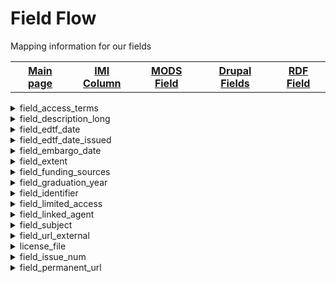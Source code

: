 <!DOCTYPE html>
<html>
<head>
	<H1>Field Flow</h1>
	<p>Mapping information for our fields</p>
</head>
<body>

<table style="width:100%">
		  <tr>
		    <th><a href="index.md">Main page</a></th>
			<th><a href="IMI.md">IMI Column</a></th>
		    <th><a href="MODS.md">MODS Field</a></th>
			<th><a href="DrupalFields.md">Drupal Fields</a></th>
		    <th><a href="RDF.md">RDF Field</a></th>
		  </tr>
		</table>
<details>
<summary>field_access_terms</summary>
	<p><b>Active field name (spreadsheet)</b> : field_access_terms</p>
	<p><b>Islandora 8 Field Name</b> : N/A</p>
	<p><b>Islandora 8 Public Name</b> : N/A</p>
	<p><b>Drupal Field Name</b> : Access Control/Entity reference (taxonomy term -Islandora Access)</p>
	<p><b>Migration Field Name</b> : N/A</p>
	<p><b>Islandora 7 Field Name</b> : N/A</p>
	<p><b>Islandora 7 Public Name</b> : N/A</p>
	<p><b>BePress Name</b> : N/A</p>
	<p><b>BePress Field Name</b> : N/A</p>
	<p><b>RDA</b> : 3.20</p>
	<p><b>MARC</b> : 340; 538</p>
	<p><b>DACS</b> : 4.3</p>
	<p><b>EAD</b> : phystech</p>
	<p><b>MODS</b> : N/A</p>
	<p><b>RDF</b> : N/A</p>
	<p><b>Notes</b> : N/A</p>
	<p><b>updated</b> : 10/26/2022</p>
</details>
<details>
<summary>field_description_long</summary>
	<p><b>Active field name (spreadsheet)</b> : field_description_long</p>
	<p><b>Islandora 8 Field Name</b> : field_description_long</p>
	<p><b>Islandora 8 Public Name</b> : Description</p>
	<p><b>Drupal Field Name</b> : Description/text(formatted, long)</p>
	<p><b>Migration Field Name</b> : description</p>
	<p><b>Islandora 7 Field Name</b> : N/A</p>
	<p><b>Islandora 7 Public Name</b> : N/A</p>
	<p><b>BePress Name</b> : N/A</p>
	<p><b>BePress Field Name</b> : N/A</p>
	<p><b>RDA</b> : 7.10</p>
	<p><b>MARC</b> : 520</p>
	<p><b>DACS</b> : 3.1</p>
	<p><b>EAD</b> : scopecontent</p>
	<p><b>MODS</b> : abstract</p>
	<p><b>RDF</b> : dcterms:description</p>
	<p><b>Notes</b> : N/A</p>
	<p><b>updated</b> : 10/18/2022</p>
</details>
<details>
<summary>field_edtf_date</summary>
	<p><b>Active field name (spreadsheet)</b> : field_edtf_date</p>
	<p><b>Islandora 8 Field Name</b> : field_edtf_date</p>
	<p><b>Islandora 8 Public Name</b> : N/A</p>
	<p><b>Drupal Field Name</b> : Date (EDTF)/EDTF</p>
	<p><b>Migration Field Name</b> : date_sort; mods_date_created_keydate</p>
	<p><b>Islandora 7 Field Name</b> : date_sort; mods_date_created_keydate</p>
	<p><b>Islandora 7 Public Name</b> : N/A</p>
	<p><b>BePress Name</b> : N/A</p>
	<p><b>BePress Field Name</b> : N/A</p>
	<p><b>RDA</b> : 2.7.6, 2.8.6, 2.9.6, 2.11, 2.10.6</p>
	<p><b>MARC</b> : 008/-7-14, 260, 264</p>
	<p><b>DACS</b> : 2.4</p>
	<p><b>EAD</b> : unitdate</p>
	<p><b>MODS</b> : originInfo/dateCreated</p>
	<p><b>RDF</b> : dcterms:date</p>
	<p><b>Notes</b> : N/A</p>
	<p><b>updated</b> : 10/19/2022</p>
</details>
<details>
	<summary>field_edtf_date_issued</summary>
	<p><b>Active field name (spreadsheet)</b> : field_edtf_date_issued</p>
	<p><b>Islandora 8 Field Name</b> : field_edtf_date_issued</p>
	<p><b>Islandora 8 Public Name</b> : Date Issued</p>
	<p><b>Drupal Field Name</b> : Date Issued (EDTF)/EDTF</p>
	<p><b>Migration Field Name</b> : date_issued</p>
	<p><b>Islandora 7 Field Name</b> : date_issued</p>
	<p><b>Islandora 7 Public Name</b> : Date</p>
	<p><b>BePress Name</b> : N/A</p>
	<p><b>BePress Field Name</b> : N/A</p>
	<p><b>RDA</b> : 2.7.6, 2.8.6, 2.9.6, 2.11, 2.10.6</p>
	<p><b>MARC</b> : 008/-7-14, 260, 264</p>
	<p><b>DACS</b> : 2.4</p>
	<p><b>EAD</b> : unitdate</p>
	<p><b>MODS</b> : originInfo, dateIssued</p>
	<p><b>RDF</b> : dcterms:issued</p>
	<p><b>Notes</b> : N/A</p>
	<p><b>updated</b> : 08/31/2023</p>
</details>
<details>
	<summary>field_embargo_date</summary>
	<p><b>Active field name (spreadsheet)</b> : field_embargo_date</p>
	<p><b>Islandora 8 Field Name</b> : field_embargo_date</p>
	<p><b>Islandora 8 Public Name</b> : Embargoed Until</p>
	<p><b>Drupal Field Name</b> : Embargoed/EDTF</p>
	<p><b>Migration Field Name</b> : embargo_date</p>
	<p><b>Islandora 7 Field Name</b> : embargo_date</p>
	<p><b>Islandora 7 Public Name</b> : Embargo Period</p>
	<p><b>BePress Name</b> : embargo_date</p>
	<p><b>BePress Field Name</b> : Embargo Period</p>
	<p><b>RDA</b> : 4.4</p>
	<p><b>MARC</b> : 506</p>
	<p><b>DACS</b> : 4.1?</p>
	<p><b>EAD</b> : accessrestrict?</p>
	<p><b>MODS</b> : originInfo/dateValid</p>
	<p><b>RDF</b> : schema:availabilityStarts</p>
	<p><b>Notes</b> : </p>
	<p><b>updated</b> : 09/15/2023</p>
</details>
<details>
<summary>field_extent</summary>
	<p><b>Active field name (spreadsheet)</b>: field_extent</p>
	<p><b>Islandora 8 Field Name</b>: field_extent</p>
	<p><b>Islandora 8 Public Name</b>: Extent</p>
	<p><b>Drupal Field Name</b>: Extent/Text (plain)</p>
	<p><b>Migration Field Name</b>: extent</p>
	<p><b>Islandora 7 Field Name</b>: extent</p>
	<p><b>Islandora 7 Public Name</b>: N/A</p>
	<p><b>BePress Name</b>: N/A</p>
	<p><b>BePress Field Name</b>:N/A </p>
	<p><b>RDA</b>: 3.4</p>
	<p><b>MARC</b>: 300</p>
	<p><b>DACS</b>: 2.5</p>
	<p><b>EAD</b>: physdesc; extent</p>
	<p><b>MODS</b>: physicalDescription; extent</p>
	<p><b>RDF</b>: dcterms:extent</p>
	<p><b>Notes</b>: N/A</p>
	<p><b>updated</b>: 09/07/2022</p>
</details>
<details>
<summary>field_funding_sources</summary>
	<p><b>Active field name (spreadsheet)</b>: field_funding_sources</p>
	<p><b>Islandora 8 Field Name</b>: field_funding_sources</p>
	<p><b>Islandora 8 Public Name</b>: Funding</p>
	<p><b>Drupal Field Name</b>: Funding/Text(formatted, long)</p>
	<p><b>Migration Field Name</b>: funding_sources</p>
	<p><b>Islandora 7 Field Name</b>: funding_sources</p>
	<p><b>Islandora 7 Public Name</b>: Funder</p>
	<p><b>BePress Name</b>: funding_sources</p>
	<p><b>BePress Field Name</b>: Research Funding Source or OCS Program</p>
	<p><b>RDA</b>: 20.2; I.1</p>
	<p><b>MARC</b>: 526; 536</p>
	<p><b>DACS</b>: 5.2</p>
	<p><b>EAD</b>: mandate or mandates?; generalContext?</p>
	<p><b>MODS</b>: name/namePart</p>
	<p><b>RDF</b>: rdau:P60451</p>
	<p><b>Notes</b>: </p>
	<p><b>Updated</b>: 9/9/2022</p>
</details>
<details>
	<summary>field_graduation_year</summary>
	<p><b>Active field name (spreadsheet)</b> : field_graduation_year</p>
	<p><b>Islandora 8 Field Name</b> : field_graduation_year</p>
	<p><b>Islandora 8 Public Name</b> : Graduation Year</p>
	<p><b>Drupal Field Name</b> : Graduation Year/EDTF</p>
	<p><b>Migration Field Name</b> : graduation_year; year_graduation</p>
	<p><b>Islandora 7 Field Name</b> : graduation_year</p>
	<p><b>Islandora 7 Public Name</b> : Graduation Year</p>
	<p><b>BePress Name</b> : graduation_year</p>
	<p><b>BePress Field Name</b> : Graduation Year</p>
	<p><b>RDA</b> : 7.9.4</p>
	<p><b>MARC</b> : 502 |d;545</p>
	<p><b>DACS</b> : 2.7</p>
	<p><b>EAD</b> : biohist</p>
	<p><b>MODS</b> : originInfo; dateOther</p>
	<p><b>RDF</b> : rdau:P60514</p>
	<p><b>Notes</b> : N/A</p>
	<p><b>updated</b> : 03/14/2023</p>
</details>
<details>
<summary>field_identifier</summary>
	<p><b>Active field name (spreadsheet)</b> : field_identifier</p>
	<p><b>Islandora 8 Field Name</b> : field_identifier</p>
	<p><b>Islandora 8 Public Name</b> : N/A</p>
	<p><b>Drupal Field Name</b> : identifier/Text(plain)</p>
	<p><b>Migration Field Name</b> : identifier_unique</p>
	<p><b>Islandora 7 Field Name</b> : context_key</p>
	<p><b>Islandora 7 Public Name</b> : N/A</p>
	<p><b>BePress Name</b> : context_key</p>
	<p><b>BePress Field Name</b> : N/A</p>
	<p><b>RDA</b> : 6.8; 6.13; 9.18; 10.9; 11.12</p>
	<p><b>MARC</b> : N/A</p>
	<p><b>DACS</b> : 13.2</p>
	<p><b>EAD</b> : unitid</p>
	<p><b>MODS</b> : identifier</p>
	<p><b>RDF</b> : dc:identifier</p>
	<p><b>Notes</b> : N/A</p>
	<p><b>updated</b> : 10/19/2022</p>
</details>
<details>
<summary>field_limited_access</summary>
	<p><b>Active field name (spreadsheet)</b> : field_limited_access</p>
	<p><b>Islandora 8 Field Name</b> : field_limited_access</p>
	<p><b>Islandora 8 Public Name</b> : Limited Access</p>
	<p><b>Drupal Field Name</b> : Limited Access/Text(formatted)</p>
	<p><b>Migration Field Name</b> : access_condition</p>
	<p><b>Islandora 7 Field Name</b> : issue; document_type</p>
	<p><b>Islandora 7 Public Name</b> : N/A</p>
	<p><b>BePress Name</b> : issue; document_type</p>
	<p><b>BePress Field Name</b> : N/A</p>
	<p><b>RDA</b> : 4.4</p>
	<p><b>MARC</b> : 506</p>
	<p><b>DACS</b> : 3.4.1</p>
	<p><b>EAD</b> : accessrestrict; legalstatus</p>
	<p><b>MODS</b> : accessCondition</p>
	<p><b>RDF</b> : rdau:P60496</p>
	<p><b>Notes</b> : N/A</p>
	<p><b>updated</b> : 01/31/2023</p>
</details>
<details>
<summary>field_linked_agent</summary>
	<p><b>Active field name (spreadsheet)</b> : field_linked_agent</p>
	<p><b>Islandora 8 Field Name</b> : field_linked_agent</p>
	<p><b>Islandora 8 Public Name</b> : Linked Agent</p>
	<p><b>Drupal Field Name</b> : Linked Agent/Typed relation (taxonomy - corporate body, family, person)</p>
	<p><b>Migration Field Name</b> : N/A</p>
	<p><b>Islandora 7 Field Name</b> : N/A</p>
	<p><b>Islandora 7 Public Name</b> : N/A</p>
	<p><b>BePress Name</b> : N/A</p>
	<p><b>BePress Field Name</b> : N/A</p>
	<p><b>RDA</b> : 19.2; 19.3</p>
	<p><b>MARC</b> : 100; 110; 111; 700; 710; 711</p>
	<p><b>DACS</b> : 2.6</p>
	<p><b>EAD</b> : origination</p>
	<p><b>MODS</b> : N/A</p>
	<p><b>RDF</b> : [relators] / [local]</p>
	<p><b>Notes</b> : N/A</p>
	<p><b>updated</b> : 02/10/2023</p>
</details>
<details>
	<summary>field_subject</summary>
	<p><b>Active field name (spreadsheet)</b> : field_subject</p>
	<p><b>Islandora 8 Field Name</b> : field_subject</p>
	<p><b>Islandora 8 Public Name</b> : field_subject</p>
	<p><b>Drupal Field Name</b> : Subject/Entity reference</p>
	<p><b>Migration Field Name</b> : IMI/keywords, IMI/subject_keywords</p>
	<p><b>Islandora 7 Field Name</b> : keywords, subject_keywords</p>
	<p><b>Islandora 7 Public Name</b> : Subject Headings</p>
	<p><b>BePress Name</b> : keywords, lc_subject, subject_area</p>
	<p><b>BePress Field Name</b> : Keywords</p>
	<p><b>RDA</b> : 16.2.2</p>
	<p><b>MARC</b> : 600, 610, 611, 650, 651</p>
	<p><b>DACS</b> : 2.3, 2.7, 3.1</p>
	<p><b>EAD</b> : /controlaccess//personalname relator="subject"/, /controlaccess//famname relator="subject"/, /controlaccess//corpname relator="subject"/, /controlaccess//title relator relator="subject"/, /controlaccess//subject/,/controlaccess//geogname relator="subject"/</p>
	<p><b>MODS</b> : subject/topic</p>
	<p><b>RDF</b> : dc:subject</p>
	<p><b>Notes</b> : </p>
	<p><b>updated</b> : 09/15/2023</p>
</details>
<details>
<summary>field_url_external</summary>
	<p><b>Active field name (spreadsheet)</b> : field_url_external</p>
	<p><b>Islandora 8 Field Name</b> : field_url_external</p>
	<p><b>Islandora 8 Public Name</b> : View Item</p>
	<p><b>Drupal Field Name</b> : View Item/Link</p>
	<p><b>Migration Field Name</b> : IMI/download_url; IMI/url_external</p>
	<p><b>Islandora 7 Field Name</b> : download_url; url_external</p>
	<p><b>Islandora 7 Public Name</b> : View Files</p>
	<p><b>BePress Name</b> : download_url</p>
	<p><b>BePress Field Name</b> : View Files</p>
	<p><b>RDA</b> : 17</p>
	<p><b>MARC</b> : 856</p>
	<p><b>DACS</b> : 2.2; 4.3?</p>
	<p><b>EAD</b> : repository; physloc</p>
	<p><b>MODS</b> : location; url</p>
	<p><b>RDF</b> : schema:volumeNumber. (should be schema:url)</p>
	<p><b>Notes</b> : Note: current mapping in Islandora 8 is incorrect (schema:volumeNumber. It should be schema:url)</p>
	<p><b>updated</b> : 01/31/2023</p>
</details>
<details>
<summary>license_file</summary>
	<p><b>Active field name (spreadsheet)</b> : license_file</p>
	<p><b>Islandora 8 Field Name</b> : license_file</p>
	<p><b>Islandora 8 Public Name</b> : N/A</p>
	<p><b>Drupal Field Name</b> : N/A</p>
	<p><b>Migration Field Name</b> : IMI/license_file</p>
	<p><b>Islandora 7 Field Name</b> : license_file</p>
	<p><b>Islandora 7 Public Name</b> : N/A</p>
	<p><b>BePress Name</b> : license_file</p>
	<p><b>BePress Field Name</b> : N/A</p>
	<p><b>RDA</b> : 4.4</p>
	<p><b>MARC</b> : 506</p>
	<p><b>DACS</b> : 4.1</p>
	<p><b>EAD</b> : accessrestrict</p>
	<p><b>MODS</b> : N/A</p>
	<p><b>RDF</b> : N/A</p>
	<p><b>Notes</b> : N/A</p>
	<p><b>updated</b> : 10/13/2022</p>
</details>
<details>
<summary>field_issue_num</summary>
	<p><b>Active field name (spreadsheet)</b> : field_issue_num</p>
	<p><b>Islandora 8 Field Name</b> : field_issue_num</p>
	<p><b>Islandora 8 Public Name</b> : Issue</p>
	<p><b>Drupal Field Name</b> : Issue/Text(plain)</p>
	<p><b>Migration Field Name</b> : IMI/issue_num; IMI/issue</p>
	<p><b>Islandora 7 Field Name</b> : N/A</p>
	<p><b>Islandora 7 Public Name</b> : N/A</p>
	<p><b>BePress Name</b> : N/A</p>
	<p><b>BePress Field Name</b> : N/A</p>
	<p><b>RDA</b> : 2.3.2</p>
	<p><b>MARC</b> : 245 |n</p>
	<p><b>DACS</b> : N/A</p>
	<p><b>EAD</b> : N/A</p>
	<p><b>MODS</b> : part/detail/number</p>
	<p><b>RDF</b> : schema:issueNumber</p>
	<p><b>Notes</b> : </p>
	<p><b>updated</b> : 10/13/2022</p>
</details>
<details>
<summary>field_permanent_url</summary>
	<p><b>Active field name (spreadsheet)</b> : field_permanent_url</p>
	<p><b>Islandora 8 Field Name</b> : field_permanent_url</p>
	<p><b>Islandora 8 Public Name</b> : Permanent URL</p>
	<p><b>Drupal Field Name</b> : Permanent  URL/Link</p>
	<p><b>Migration Field Name</b> : IMI/permanent_url</p>
	<p><b>Islandora 7 Field Name</b> : permanent_url</p>
	<p><b>Islandora 7 Public Name</b> : Permanent URL</p>
	<p><b>BePress Name</b> : permanent_url</p>
	<p><b>BePress Field Name</b> : Permanent URL</p>
	<p><b>RDA</b> : 17; 4.6</p>
	<p><b>MARC</b> : 856</p>
	<p><b>DACS</b> : 4.2</p>
	<p><b>EAD</b> : repository; physloc</p>
	<p><b>MODS</b> : identifier</p>
	<p><b>RDF</b> : rdau:P60919</p>
	<p><b>Notes</b> : N/A</p>
	<p><b>updated</b> : 10/19/2022</p>
</details>
</body>
</html>

